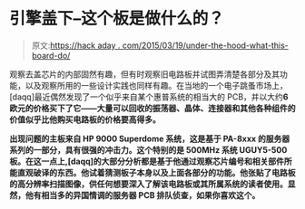 # 引擎盖下–这个板是做什么的？

> 原文:[https://hack aday . com/2015/03/19/under-the-hood-what-this-board-do/](https://hackaday.com/2015/03/19/under-the-hood-what-does-this-board-do/)

观察去盖芯片的内部固然有趣，但有时观察旧电路板并试图弄清楚各部分及其功能，以及观察所用的一些设计实践也同样有趣。在当地的一个电子跳蚤市场上，[daqq]最近偶然发现了一个似乎来自某个惠普系统的相当大的 PCB，并以大约**6 欧元的价格买下了它——大量可以回收的振荡器、晶体、连接器和其他各种组件的价值似乎比他购买电路板的价格要高得多。**

 **出现问题的主板来自 HP 9000 Superdome 系统，这是基于 PA-8xxx 的服务器系列的一部分，具有很强的冲击力。这个特别的是 500MHz 系统 UGUY5-500 板。在这一点上,[daqq]的大部分分析都是基于他通过观察芯片编号和相关部件所能直观破译的东西。他试着猜测板子本身以及上面各部分的功能。他张贴了电路板的高分辨率扫描图像，供任何想要深入了解该电路板或其所属系统的读者使用。显然，他有相当多的异国情调的服务器 PCB 排队侦查，如果你喜欢这个。**